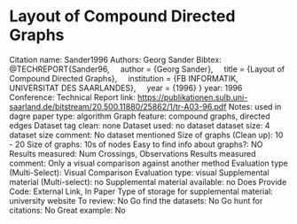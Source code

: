 # Layout of Compound Directed Graphs

Citation name: Sander1996
Authors: Georg Sander
Bibtex: @TECHREPORT{Sander96,
    author = {Georg Sander},
    title = {Layout of Compound Directed Graphs},
    institution = {FB INFORMATIK, UNIVERSITAT DES SAARLANDES},
    year = {1996}
}
year: 1996
Conference: Technical Report
link: https://publikationen.sulb.uni-saarland.de/bitstream/20.500.11880/25862/1/tr-A03-96.pdf
Notes: used in dagre
paper type: algorithm
Graph feature: compound graphs, directed edges
Dataset tag clean: none
Dataset used: no dataset
dataset size: 4
dataset size comment: No dataset mentioned
Size of graphs (Clean up): 10 - 20
Size of graphs: 10s of nodes
Easy to find info about graphs?: NO
Results measured: Num Crossings, Observations
Results measured comment: Only a visual comparison against another method
Evaluation type (Multi-Select): Visual Comparison
Evaluation type: visual
Supplemental material (Multi-select): no
Supplemental material available: no
Does Provide Code: External Link, In Paper
Type of storage for supplemental material: university website
To review: No
Go find the datasets: No
Go hunt for citations: No
Great example: No